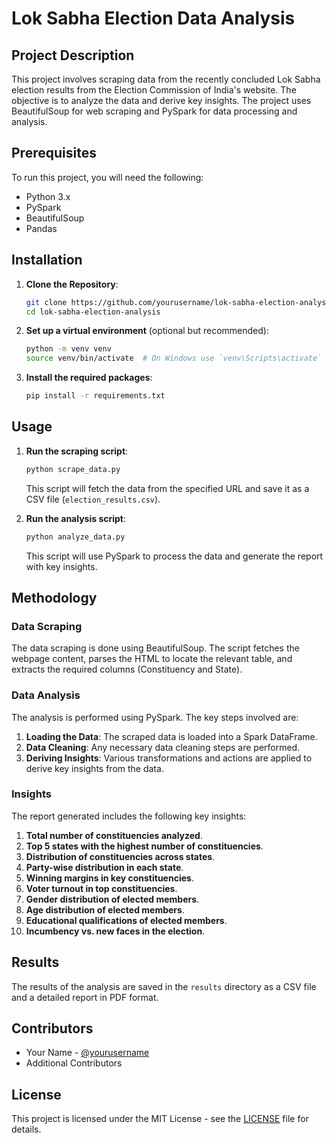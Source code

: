 # Lok Sabha Election Data Analysis

## Project Description

This project involves scraping data from the recently concluded Lok Sabha election results from the Election Commission of India's website. The objective is to analyze the data and derive key insights. The project uses BeautifulSoup for web scraping and PySpark for data processing and analysis.

## Prerequisites

To run this project, you will need the following:

- Python 3.x
- PySpark
- BeautifulSoup
- Pandas

## Installation

1. **Clone the Repository**:

    ```sh
    git clone https://github.com/yourusername/lok-sabha-election-analysis.git
    cd lok-sabha-election-analysis
    ```

2. **Set up a virtual environment** (optional but recommended):

    ```sh
    python -m venv venv
    source venv/bin/activate  # On Windows use `venv\Scripts\activate`
    ```

3. **Install the required packages**:

    ```sh
    pip install -r requirements.txt
    ```

## Usage

1. **Run the scraping script**:

    ```sh
    python scrape_data.py
    ```

    This script will fetch the data from the specified URL and save it as a CSV file (`election_results.csv`).

2. **Run the analysis script**:

    ```sh
    python analyze_data.py
    ```

    This script will use PySpark to process the data and generate the report with key insights.

## Methodology

### Data Scraping

The data scraping is done using BeautifulSoup. The script fetches the webpage content, parses the HTML to locate the relevant table, and extracts the required columns (Constituency and State).

### Data Analysis

The analysis is performed using PySpark. The key steps involved are:

1. **Loading the Data**: The scraped data is loaded into a Spark DataFrame.
2. **Data Cleaning**: Any necessary data cleaning steps are performed.
3. **Deriving Insights**: Various transformations and actions are applied to derive key insights from the data.

### Insights

The report generated includes the following key insights:

1. **Total number of constituencies analyzed**.
2. **Top 5 states with the highest number of constituencies**.
3. **Distribution of constituencies across states**.
4. **Party-wise distribution in each state**.
5. **Winning margins in key constituencies**.
6. **Voter turnout in top constituencies**.
7. **Gender distribution of elected members**.
8. **Age distribution of elected members**.
9. **Educational qualifications of elected members**.
10. **Incumbency vs. new faces in the election**.

## Results

The results of the analysis are saved in the `results` directory as a CSV file and a detailed report in PDF format.

## Contributors

- Your Name - [@yourusername](https://github.com/yourusername)
- Additional Contributors

## License

This project is licensed under the MIT License - see the [LICENSE](LICENSE) file for details.
